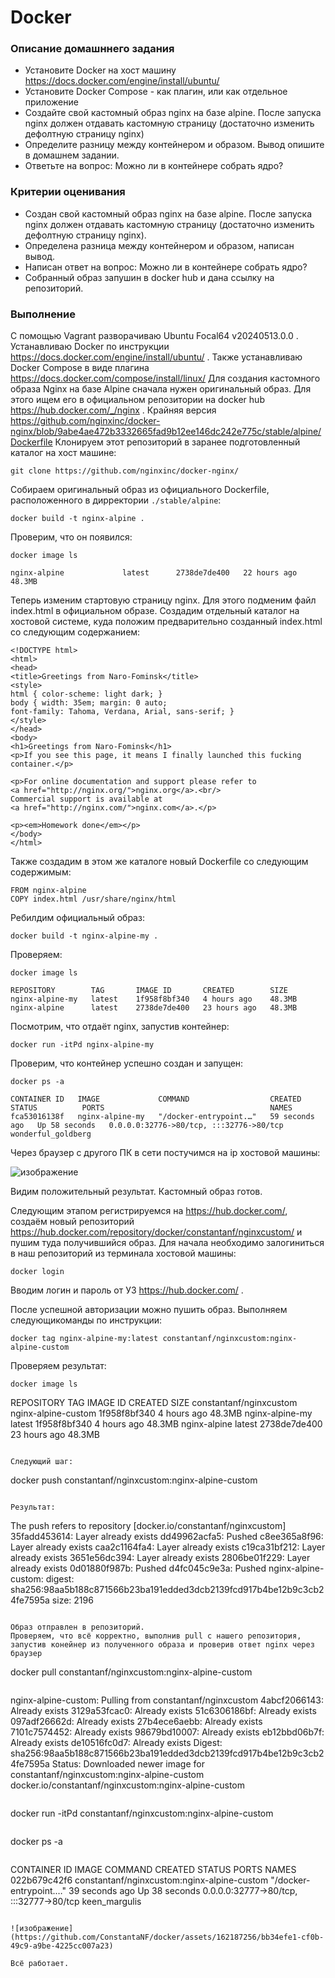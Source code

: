 # ****Docker**** #

### Описание домашннего задания ###

* Установите Docker на хост машину
  <https://docs.docker.com/engine/install/ubuntu/>
* Установите Docker Compose - как плагин, или как отдельное приложение
* Создайте свой кастомный образ nginx на базе alpine. После запуска nginx должен отдавать кастомную страницу (достаточно изменить дефолтную страницу nginx)
* Определите разницу между контейнером и образом. Вывод опишите в домашнем задании.
* Ответьте на вопрос: Можно ли в контейнере собрать ядро?

### Критерии оценивания ###

* Создан свой кастомный образ nginx на базе alpine. После запуска nginx должен отдавать кастомную страницу (достаточно изменить дефолтную страницу nginx).
* Определена разница между контейнером и образом, написан вывод.
* Написан ответ на вопрос: Можно ли в контейнере собрать ядро?
* Собранный образ запушин в docker hub и дана ссылку на репозиторий.

### Выполнение ###

С помощью Vagrant разворачиваю Ubuntu Focal64 v20240513.0.0 . Устанавливаю Docker по инструкции <https://docs.docker.com/engine/install/ubuntu/> . Также устанавливаю Docker Compose в виде плагина <https://docs.docker.com/compose/install/linux/>
Для создания кастомного образа Nginx на базе Alpine сначала нужен оригинальный образ. Для этого ищем его в официальном репозитории на docker hub <https://hub.docker.com/_/nginx> . Крайняя версия <https://github.com/nginxinc/docker-nginx/blob/9abe4ae472b3332665fad9b12ee146dc242e775c/stable/alpine/Dockerfile>
Клонируем этот репозиторий в заранее подготовленный каталог на хост машине:

```
git clone https://github.com/nginxinc/docker-nginx/
```

Собираем оригинальный образ из официального Dockerfile, расположенного в дирректории `./stable/alpine`:

```
docker build -t nginx-alpine .
```

Проверим, что он появился:

```
docker image ls
```

```
nginx-alpine             latest      2738de7de400   22 hours ago   48.3MB
```

Теперь изменим стартовую страницу nginx. Для этого подменим файл index.html в официальном образе.
Создадим отдельный каталог на хостовой системе, куда положим предварительно созданный index.html со следующим содержанием:

```
<!DOCTYPE html>
<html>
<head>
<title>Greetings from Naro-Fominsk</title>
<style>
html { color-scheme: light dark; }
body { width: 35em; margin: 0 auto;
font-family: Tahoma, Verdana, Arial, sans-serif; }
</style>
</head>
<body>
<h1>Greetings from Naro-Fominsk</h1>
<p>If you see this page, it means I finally launched this fucking container.</p>

<p>For online documentation and support please refer to
<a href="http://nginx.org/">nginx.org</a>.<br/>
Commercial support is available at
<a href="http://nginx.com/">nginx.com</a>.</p>

<p><em>Homework done</em></p>
</body>
</html>
```
Также создадим в этом же каталоге новый Dockerfile со следующим содержимым:

```
FROM nginx-alpine
COPY index.html /usr/share/nginx/html
```
Ребилдим официальный образ:

```
docker build -t nginx-alpine-my .
```

Проверяем:

```
docker image ls
```

```
REPOSITORY        TAG       IMAGE ID       CREATED        SIZE
nginx-alpine-my   latest    1f958f8bf340   4 hours ago    48.3MB
nginx-alpine      latest    2738de7de400   23 hours ago   48.3MB
```

Посмотрим, что отдаёт nginx, запустив контейнер:

```
docker run -itPd nginx-alpine-my
```
Проверим, что контейнер успешно создан и запущен:

```
docker ps -a
```

```
CONTAINER ID   IMAGE             COMMAND                  CREATED          STATUS          PORTS                                     NAMES
fca53016138f   nginx-alpine-my   "/docker-entrypoint.…"   59 seconds ago   Up 58 seconds   0.0.0.0:32776->80/tcp, :::32776->80/tcp   wonderful_goldberg
```
Через браузер с другого ПК в сети постучимся на ip хостовой машины:



![изображение](https://github.com/ConstantaNF/docker/assets/162187256/276f3c47-4c3d-4d1a-a6fc-af691a8f4b84)

Видим положительный результат. Кастомный образ готов.

Следующим этапом регистрируемся на <https://hub.docker.com/>, создаём новый репозиторий <https://hub.docker.com/repository/docker/constantanf/nginxcustom/> и пушим туда получившийся образ. 
Для начала необходимо залогиниться в наш репозиторий из терминала хостовой машины:

```
docker login
```

Вводим логин и пароль от УЗ <https://hub.docker.com/> . 

После успешной авторизации можно пушить образ. Выполняем следующикоманды по инструкции:

```
docker tag nginx-alpine-my:latest constantanf/nginxcustom:nginx-alpine-custom
```

Проверяем результат:

```
docker image ls
```
REPOSITORY                TAG                   IMAGE ID       CREATED        SIZE
constantanf/nginxcustom   nginx-alpine-custom   1f958f8bf340   4 hours ago    48.3MB
nginx-alpine-my           latest                1f958f8bf340   4 hours ago    48.3MB
nginx-alpine              latest                2738de7de400   23 hours ago   48.3MB
```

Следующий шаг:

```
docker push constantanf/nginxcustom:nginx-alpine-custom 
```

Результат:

```
The push refers to repository [docker.io/constantanf/nginxcustom]
35fadd453614: Layer already exists 
dd49962acfa5: Pushed 
c8ee365a8f96: Layer already exists 
caa2c1164fa4: Layer already exists 
c19ca31bf212: Layer already exists 
3651e56dc394: Layer already exists 
2806be01f229: Layer already exists 
0d01880f987b: Pushed 
d4fc045c9e3a: Pushed 
nginx-alpine-custom: digest: sha256:98aa5b188c871566b23ba191edded3dcb2139fcd917b4be12b9c3cb24fe7595a size: 2196
```

Образ отправлен в репозиторий.
Проверяем, что всё корректно, выполнив pull с нашего репозитория, запустив конейнер из полученного образа и проверив ответ nginx через браузер

```
docker pull constantanf/nginxcustom:nginx-alpine-custom
```

```
nginx-alpine-custom: Pulling from constantanf/nginxcustom
4abcf2066143: Already exists 
3129a53fcac0: Already exists 
51c6306186bf: Already exists 
097adf26662d: Already exists 
27b4ece6aebb: Already exists 
7101c7574452: Already exists 
98679bd10007: Already exists 
eb12bbd06b7f: Already exists 
de10516fc0d7: Already exists 
Digest: sha256:98aa5b188c871566b23ba191edded3dcb2139fcd917b4be12b9c3cb24fe7595a
Status: Downloaded newer image for constantanf/nginxcustom:nginx-alpine-custom
docker.io/constantanf/nginxcustom:nginx-alpine-custom
```

```
docker run -itPd constantanf/nginxcustom:nginx-alpine-custom 
```

```
docker ps -a
```

```
CONTAINER ID   IMAGE                                         COMMAND                  CREATED          STATUS          PORTS                                     NAMES
022b679c42f6   constantanf/nginxcustom:nginx-alpine-custom   "/docker-entrypoint.…"   39 seconds ago   Up 38 seconds   0.0.0.0:32777->80/tcp, :::32777->80/tcp   keen_margulis
```

![изображение](https://github.com/ConstantaNF/docker/assets/162187256/bb34efe1-cf0b-49c9-a9be-4225cc007a23)

Всё работает.






















































